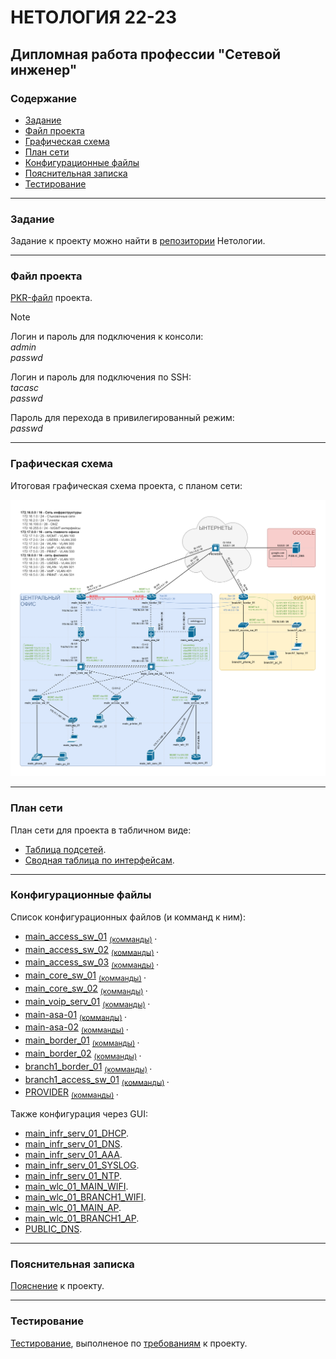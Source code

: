 #  НЕТОЛОГИЯ 22-23

## Дипломная работа профессии "Сетевой инженер"

### Содержание

- [Задание](#Задание)
- [Файл проекта](#Файл-проекта)
- [Графическая схема](#Графическая-схема)
- [План сети](#План-сети)
- [Конфигурационные файлы](#Конфигурационные-файлы)
- [Пояснительная записка](#Пояснительная-записка)
- [Тестирование](#Тестирование)

---

### Задание

Задание к проекту можно найти в [репозитории](https://github.com/netology-code/ntw-diplom/blob/main/README.md) Нетологии.

---

### Файл проекта

[PKR-файл](cpt/ntw-diplom.pkt) проекта.

> [!NOTE]
> Логин и пароль для подключения к консоли:  
> *admin*  
> *passwd*  
> 
> Логин и пароль для подключения по SSH:  
> *tacasc*  
> *passwd*  
> 
> Пароль для перехода в привилегированный режим:  
> *passwd*  

---

### Графическая схема

Итоговая графическая схема проекта, с планом сети:

<img src="source/layout.png" width="800">

---

### План сети

План сети для проекта в табличном виде:
- [Таблица подсетей](tables/subnets.md).
- [Сводная таблица по интерфейсам](tables/interfaces.md).

---

### Конфигурационные файлы

Список конфигурационных файлов (и комманд к ним):
- [main_access_sw_01](source/configs_txt/01-main_access_sw_01_startup-config.txt) <sub> [(комманды)](source/commands_txt/01-main_access_sw_01.txt) </sub>.
- [main_access_sw_02](source/configs_txt/02-main_access_sw_02_startup-config.txt) <sub> [(комманды)](source/commands_txt/02-main_access_sw_02.txt) </sub>.
- [main_access_sw_03](source/configs_txt/03-main_access_sw_03_startup-config.txt) <sub> [(комманды)](source/commands_txt/03-main_access_sw_03.txt) </sub>.
- [main_core_sw_01](source/configs_txt/04-main_core_sw_01_startup-config.txt) <sub> [(комманды)](source/commands_txt/04-main_core_sw_01.txt) </sub>.
- [main_core_sw_02](source/configs_txt/05-main_core_sw_02_startup-config.txt) <sub> [(комманды)](source/commands_txt/05-main_core_sw_02.txt) </sub>.
- [main_voip_serv_01](source/configs_txt/06-main_voip_serv_01_startup-config.txt) <sub> [(комманды)](source/commands_txt/06-main_voip_serv_01.txt) </sub>.
- [main-asa-01](source/configs_txt/07-main-asa-01_startup-config.txt) <sub> [(комманды)](source/commands_txt/07-main_asa_01.txt) </sub>.
- [main-asa-02](source/configs_txt/08-main-asa-02_startup-config.txt) <sub> [(комманды)](source/commands_txt/08-main_asa_02.txt) </sub>.
- [main_border_01](source/configs_txt/09-main_border_01_startup-config.txt) <sub> [(комманды)](source/commands_txt/09-main_border_01.txt) </sub>.
- [main_border_02](source/configs_txt/10-main_border_02_startup-config.txt) <sub> [(комманды)](source/commands_txt/10-main_border_02.txt) </sub>.
- [branch1_border_01](source/configs_txt/11-branch1_border_01_startup-config.txt) <sub> [(комманды)](source/commands_txt/11-branch1_border_01.txt) </sub>.
- [branch1_access_sw_01](source/configs_txt/12-branch1_access_sw_01_startup-config.txt) <sub> [(комманды)](source/commands_txt/12-branch1_access_sw_01.txt) </sub>.
- [PROVIDER](source/configs_txt/13-PROVIDER_startup-config.txt) <sub> [(комманды)](source/commands_txt/13-PROVIDER.txt) </sub>.

Также конфигурация через GUI:
- [main_infr_serv_01_DHCP](source/configs_gui/01-main_infr_serv_01_DHCP.png).
- [main_infr_serv_01_DNS](source/configs_gui/02-main_infr_serv_01_DNS.png).
- [main_infr_serv_01_AAA](source/configs_gui/03-main_infr_serv_01_AAA.png).
- [main_infr_serv_01_SYSLOG](source/configs_gui/04-main_infr_serv_01_SYSLOG.png).
- [main_infr_serv_01_NTP](source/configs_gui/05-main_infr_serv_01_NTP.png).
- [main_wlc_01_MAIN_WIFI](source/configs_gui/06-main_wlc_01_MAIN_WIFI.png).
- [main_wlc_01_BRANCH1_WIFI](source/configs_gui/07-main_wlc_01_BRANCH1_WIFI.png).
- [main_wlc_01_MAIN_AP](source/configs_gui/08-main_wlc_01_MAIN_AP.png).
- [main_wlc_01_BRANCH1_AP](source/configs_gui/09-main_wlc_01_BRANCH1_AP.png).
- [PUBLIC_DNS](source/configs_gui/10-PUBLIC_DNS.png).

---

### Пояснительная записка

[Пояснение](https://github.com/mkAdmin11/crpnt-final/tree/main/explanation#пояснительная-записка) к проекту.

---

### Тестирование

[Тестирование](https://github.com/mkAdmin11/crpnt-final/tree/main/testing#тестирование), выполненое по [требованиям](https://github.com/netology-code/ntw-diplom/blob/main#тестирование) к проекту.
